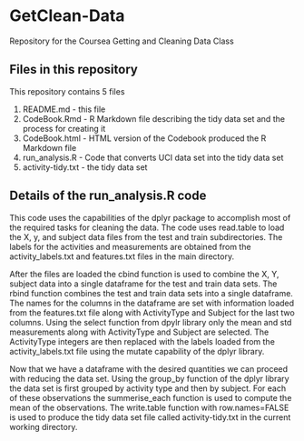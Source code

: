 # GetClean-Data
Repository for the Coursea Getting and Cleaning Data Class

## Files in this repository
This repository contains 5 files

1. README.md - this file
2. CodeBook.Rmd - R Markdown file describing the tidy data set and the process for creating it
3. CodeBook.html - HTML version of the Codebook produced the R Markdown file
4. run_analysis.R - Code that converts UCI data set into the tidy data set
5. activity-tidy.txt - the tidy data set

## Details of the run_analysis.R code
This code uses the capabilities of the dplyr package to accomplish most of the required tasks for cleaning the data.  The code uses read.table to load the X, y, and subject data files from the test and train subdirectories.  The labels for the activities and measurements are obtained from the activity_labels.txt and features.txt files in the main directory.

After the files are loaded the cbind function is used to combine the X, Y, subject data into a single dataframe for the test and train data sets.  The rbind function combines the test and train data sets into a single dataframe.  The names for the columns in the dataframe are set with information loaded from the features.txt file along with ActivityType and Subject for the last two columns. Using the select function from dpylr library only the mean and std measurements along with ActivityType and Subject are selected.  The ActivityType integers are then replaced with the labels loaded from the activity_labels.txt file using the mutate capability of the dplyr library.  

Now that we have a dataframe with the desired quantities we can proceed with reducing the data set.  Using the group_by function of the dplyr library the data set is first grouped by activity type and then by subject.  For each of these observations the summerise_each function is used to compute the mean of the observations.  The write.table function with row.names=FALSE is used to produce the tidy data set file called activity-tidy.txt in the current working directory.
